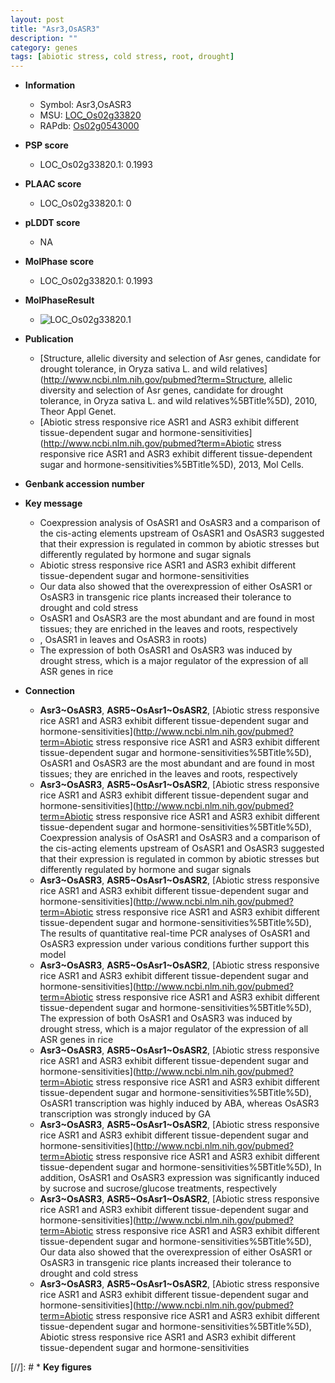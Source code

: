 ```yaml
---
layout: post
title: "Asr3,OsASR3"
description: ""
category: genes
tags: [abiotic stress, cold stress, root, drought]
---
```


* **Information**  
    + Symbol: Asr3,OsASR3  
    + MSU: [LOC_Os02g33820](http://rice.plantbiology.msu.edu/cgi-bin/ORF_infopage.cgi?orf=LOC_Os02g33820)  
    + RAPdb: [Os02g0543000](http://rapdb.dna.affrc.go.jp/viewer/gbrowse_details/irgsp1?name=Os02g0543000)  

* **PSP score**  
    + LOC_Os02g33820.1: 0.1993 

* **PLAAC score**  
    + LOC_Os02g33820.1: 0 

* **pLDDT score**
    + NA


* **MolPhase score**
    + LOC_Os02g33820.1: 0.1993

* **MolPhaseResult**
    + ![LOC_Os02g33820.1](https://ricepsp.github.io/pictures/LOC_Os02g/LOC_Os02g33820.1.png)

* **Publication**  
    + [Structure, allelic diversity and selection of Asr genes, candidate for drought tolerance, in Oryza sativa L. and wild relatives](http://www.ncbi.nlm.nih.gov/pubmed?term=Structure, allelic diversity and selection of Asr genes, candidate for drought tolerance, in Oryza sativa L. and wild relatives%5BTitle%5D), 2010, Theor Appl Genet.
    + [Abiotic stress responsive rice ASR1 and ASR3 exhibit different tissue-dependent sugar and hormone-sensitivities](http://www.ncbi.nlm.nih.gov/pubmed?term=Abiotic stress responsive rice ASR1 and ASR3 exhibit different tissue-dependent sugar and hormone-sensitivities%5BTitle%5D), 2013, Mol Cells.

* **Genbank accession number**  

* **Key message**  
    + Coexpression analysis of OsASR1 and OsASR3 and a comparison of the cis-acting elements upstream of OsASR1 and OsASR3 suggested that their expression is regulated in common by abiotic stresses but differently regulated by hormone and sugar signals
    + Abiotic stress responsive rice ASR1 and ASR3 exhibit different tissue-dependent sugar and hormone-sensitivities
    + Our data also showed that the overexpression of either OsASR1 or OsASR3 in transgenic rice plants increased their tolerance to drought and cold stress
    + OsASR1 and OsASR3 are the most abundant and are found in most tissues; they are enriched in the leaves and roots, respectively
    + , OsASR1 in leaves and OsASR3 in roots)
    + The expression of both OsASR1 and OsASR3 was induced by drought stress, which is a major regulator of the expression of all ASR genes in rice

* **Connection**  
    + __Asr3~OsASR3__, __ASR5~OsAsr1~OsASR2__, [Abiotic stress responsive rice ASR1 and ASR3 exhibit different tissue-dependent sugar and hormone-sensitivities](http://www.ncbi.nlm.nih.gov/pubmed?term=Abiotic stress responsive rice ASR1 and ASR3 exhibit different tissue-dependent sugar and hormone-sensitivities%5BTitle%5D), OsASR1 and OsASR3 are the most abundant and are found in most tissues; they are enriched in the leaves and roots, respectively
    + __Asr3~OsASR3__, __ASR5~OsAsr1~OsASR2__, [Abiotic stress responsive rice ASR1 and ASR3 exhibit different tissue-dependent sugar and hormone-sensitivities](http://www.ncbi.nlm.nih.gov/pubmed?term=Abiotic stress responsive rice ASR1 and ASR3 exhibit different tissue-dependent sugar and hormone-sensitivities%5BTitle%5D), Coexpression analysis of OsASR1 and OsASR3 and a comparison of the cis-acting elements upstream of OsASR1 and OsASR3 suggested that their expression is regulated in common by abiotic stresses but differently regulated by hormone and sugar signals
    + __Asr3~OsASR3__, __ASR5~OsAsr1~OsASR2__, [Abiotic stress responsive rice ASR1 and ASR3 exhibit different tissue-dependent sugar and hormone-sensitivities](http://www.ncbi.nlm.nih.gov/pubmed?term=Abiotic stress responsive rice ASR1 and ASR3 exhibit different tissue-dependent sugar and hormone-sensitivities%5BTitle%5D), The results of quantitative real-time PCR analyses of OsASR1 and OsASR3 expression under various conditions further support this model
    + __Asr3~OsASR3__, __ASR5~OsAsr1~OsASR2__, [Abiotic stress responsive rice ASR1 and ASR3 exhibit different tissue-dependent sugar and hormone-sensitivities](http://www.ncbi.nlm.nih.gov/pubmed?term=Abiotic stress responsive rice ASR1 and ASR3 exhibit different tissue-dependent sugar and hormone-sensitivities%5BTitle%5D), The expression of both OsASR1 and OsASR3 was induced by drought stress, which is a major regulator of the expression of all ASR genes in rice
    + __Asr3~OsASR3__, __ASR5~OsAsr1~OsASR2__, [Abiotic stress responsive rice ASR1 and ASR3 exhibit different tissue-dependent sugar and hormone-sensitivities](http://www.ncbi.nlm.nih.gov/pubmed?term=Abiotic stress responsive rice ASR1 and ASR3 exhibit different tissue-dependent sugar and hormone-sensitivities%5BTitle%5D), OsASR1 transcription was highly induced by ABA, whereas OsASR3 transcription was strongly induced by GA
    + __Asr3~OsASR3__, __ASR5~OsAsr1~OsASR2__, [Abiotic stress responsive rice ASR1 and ASR3 exhibit different tissue-dependent sugar and hormone-sensitivities](http://www.ncbi.nlm.nih.gov/pubmed?term=Abiotic stress responsive rice ASR1 and ASR3 exhibit different tissue-dependent sugar and hormone-sensitivities%5BTitle%5D), In addition, OsASR1 and OsASR3 expression was significantly induced by sucrose and sucrose/glucose treatments, respectively
    + __Asr3~OsASR3__, __ASR5~OsAsr1~OsASR2__, [Abiotic stress responsive rice ASR1 and ASR3 exhibit different tissue-dependent sugar and hormone-sensitivities](http://www.ncbi.nlm.nih.gov/pubmed?term=Abiotic stress responsive rice ASR1 and ASR3 exhibit different tissue-dependent sugar and hormone-sensitivities%5BTitle%5D), Our data also showed that the overexpression of either OsASR1 or OsASR3 in transgenic rice plants increased their tolerance to drought and cold stress
    + __Asr3~OsASR3__, __ASR5~OsAsr1~OsASR2__, [Abiotic stress responsive rice ASR1 and ASR3 exhibit different tissue-dependent sugar and hormone-sensitivities](http://www.ncbi.nlm.nih.gov/pubmed?term=Abiotic stress responsive rice ASR1 and ASR3 exhibit different tissue-dependent sugar and hormone-sensitivities%5BTitle%5D), Abiotic stress responsive rice ASR1 and ASR3 exhibit different tissue-dependent sugar and hormone-sensitivities

[//]: # * **Key figures**  


